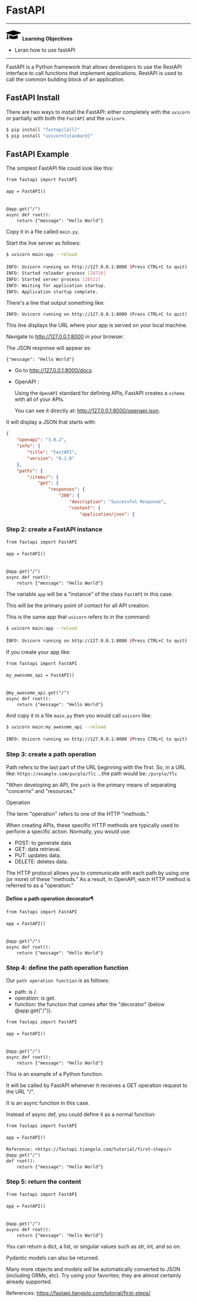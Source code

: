 # FastAPI 

---

![](images/learning.png) **Learning Objectives**

* Leran how to use fastAPI

---

FastAPI is a Python framework that allows developers to use the
RestAPI interface to call functions that implement
applications. RestAPI is used to call the common building block of an
application.


## FastAPI Install

There are two ways to install the FastAPI: either completely with the
`uvicorn` or partially with both the `FastAPI` and the `uvicorn`.

```bash
$ pip install "fastapi[all]"
$ pip install "uvicorn[standard]"
```

## FastAPI Example

The simplest FastAPI file could look like this:

```
from fastapi import FastAPI

app = FastAPI()


@app.get("/")
async def root():
    return {"message": "Hello World"}
```

Copy it in a file called `main.py`.

Start the live server as follows:

``` bash
$ uvicorn main:app --reload 

INFO: Uvicorn running on http://127.0.0.1:8000 (Press CTRL+C to quit)
INFO: Started reloader process [28720]
INFO: Started server process [28722]
INFO: Waiting for application startup.
INFO: Application startup complete.

```

There's a line that output something like:

```
INFO: Uvicorn running on http://127.0.0.1:8000 (Press CTRL+C to quit)
```

This line displays the URL where your app is served on your local machine.

Navigate to http://127.0.0.1:8000 in your browser.

The JSON response will appear as:

```
{"message": "Hello World"}
```

* Go to http://127.0.0.1:8000/docs.

* OpenAPI :

  Using the `OpenAPI` standard for defining APIs, FastAPI creates a `schema` with all of your APIs.

  You can see it directly at: http://127.0.0.1:8000/openapi.json.

It will display a JSON that starts with:

```json
{
    "openapi": "3.0.2",
    "info": {
        "title": "FastAPI",
        "version": "0.1.0"
    },
    "paths": {
        "/items/": {
            "get": {
                "responses": {
                    "200": {
                        "description": "Successful Response",
                        "content": {
                            "application/json": {


```

### Step 2: create a FastAPI instance

```
from fastapi import FastAPI

app = FastAPI()


@app.get("/")
async def root():
    return {"message": "Hello World"}
```

The variable `app` will be a "instance" of the class `FastAPI` in this
case.

This will be the primary point of contact for all API creation.

This is the same app that `uvicorn` refers to in the command:

``` bash
$ uvicorn main:app --reload

INFO: Uvicorn running on http://127.0.0.1:8000 (Press CTRL+C to quit)
```

If you create your app like:

```
from fastapi import FastAPI

my_awesome_api = FastAPI()


@my_awesome_api.get("/")
async def root():
    return {"message": "Hello World"}
```
And copy it in a file `main.py` then you would call `uvicorn` like:

``` bash
$ uvicorn main:my_awesome_api --reload

INFO: Uvicorn running on http://127.0.0.1:8000 (Press CTRL+C to quit)
```

### Step 3: create a path operation

Path refers to the last part of the URL beginning with the first.  So,
in a URL like: `https://example.com/purple/flc` ...the path would be:
`/purple/flc`

"When developing an API, the `path` is the primary means of separating
"concerns" and "resources."

Operation

The term "operation" refers to one of the HTTP "methods."

When creating APIs, these specific HTTP methods are typically used to
perform a specific action.  Normally, you would use:

* POST: to generate data
* GET:  data retrieval.
* PUT:  updates data.
* DELETE: deletes data.

The HTTP protocol allows you to communicate with each path by using
one (or more) of these "methods."  As a result, in OpenAPI, each HTTP
method is referred to as a "operation."

#### Define a path operation decorator¶

```
from fastapi import FastAPI

app = FastAPI()


@app.get("/")
async def root():
    return {"message": "Hello World"}
```

### Step 4: define the path operation function

Our `path operation function` is as follows:

* path: is /.
* operation: is get.
* function: the function that comes after the "decorator" (below @app.get("/")).

```
from fastapi import FastAPI

app = FastAPI()


@app.get("/")
async def root():
    return {"message": "Hello World"}
```
This is an example of a Python function.

It will be called by FastAPI whenever it receives a GET operation
request to the URL "/".

It is an async function in this case.

Instead of async def, you could define it as a normal function:

```
from fastapi import FastAPI

app = FastAPI()

Reference: <https://fastapi.tiangolo.com/tutorial/first-steps/>
@app.get("/")
def root():
    return {"message": "Hello World"}
```


### Step 5: return the content
```
from fastapi import FastAPI

app = FastAPI()


@app.get("/")
async def root():
    return {"message": "Hello World"}
```

You can return a dict, a list, or singular values such as str, int,
and so on.

Pydantic models can also be returned.

Many more objects and models will be automatically converted to JSON
(including ORMs, etc). Try using your favorites; they are almost
certainly already supported.


References: <https://fastapi.tiangolo.com/tutorial/first-steps/>
